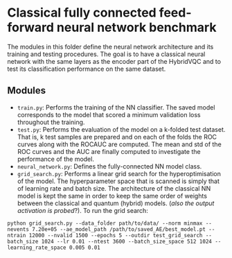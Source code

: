 # Classical fully connected feed-forward neural network benchmark
The modules in this folder define the neural network architecture and its training and testing procedures. The goal is to have a classical neural network with the same layers as the encoder part of the HybridVQC and to test its classification performance on the same dataset.

## Modules
- `train.py`: Performs the training of the NN classifier. The saved model corresponds to the model that scored a minimum validation loss throughout the training.
- `test.py`: Performs the evaluation of the model on a k-folded test dataset. That is, k test samples are prepared and on each of the folds the ROC curves along with the ROCAUC are computed. The mean and std of the ROC curves and the AUC are finally computed to investigate the performance of the model.
- `neural_network.py`: Defines the fully-connected NN model class.
- `grid_search.py`: Performs a linear grid search for the hyperoptimisation of the model. The hyperparameter space that is scanned is simply that of learning rate and batch size. The architecture of the classical NN model is kept the same in order to keep the same order of weights between the classical and quantum (hybrid) models. (_also the output activation is probed_?). To run the grid search:
```
python grid_search.py --data_folder path/to/data/ --norm minmax --nevents 7.20e+05 --ae_model_path /path/to/saved_AE/best_model.pt --ntrain 12000 --nvalid 1500 --epochs 5 --outdir test_grid_search --batch_size 1024 --lr 0.01 --ntest 3600 --batch_size_space 512 1024 --learning_rate_space 0.005 0.01
```